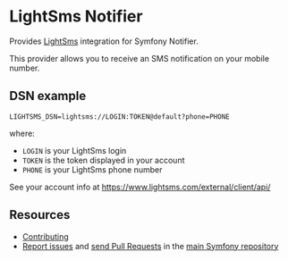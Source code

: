 LightSms Notifier
===============

Provides [LightSms](https://www.lightsms.com/) integration for Symfony Notifier.

This provider allows you to receive an SMS notification on your mobile number.

DSN example
-----------

```
LIGHTSMS_DSN=lightsms://LOGIN:TOKEN@default?phone=PHONE
```

where:
 - `LOGIN` is your LightSms login
 - `TOKEN` is the token displayed in your account
 - `PHONE` is your LightSms phone number

See your account info at https://www.lightsms.com/external/client/api/

Resources
---------

  * [Contributing](https://symfony.com/doc/current/contributing/index.html)
  * [Report issues](https://github.com/symfony/symfony/issues) and
    [send Pull Requests](https://github.com/symfony/symfony/pulls)
    in the [main Symfony repository](https://github.com/symfony/symfony)
